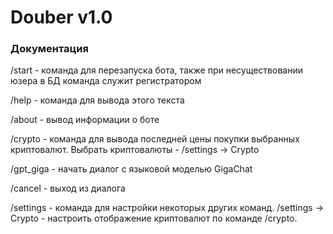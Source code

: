 # Douber v1.0 
### Документация

/start - команда для перезапуска бота, также при несуществовании юзера в БД команда служит регистратором

/help - команда для вывода этого текста

/about - вывод информации о боте

/crypto - команда для вывода последней цены покупки выбранных криптовалют. Выбрать криптовалюты - /settings -> Crypto

/gpt_giga - начать диалог с языковой моделью GigaChat

/cancel - выход из диалога

/settings - команда для настройки некоторых других команд. 
/settings -> Crypto - настроить отображение криптовалют по команде /crypto.
